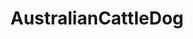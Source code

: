 ---
title: AustralianCattleDog
crosslinks:
- livven
- u_imguralbumbot
- anti_gif_bot
- Dogtraining
- dogs
- pics
- botwatch
- 34q72ah
- dogscarryingthings
- rarepuppers
- aww
- OSHA
- dogtraining
- metric_units
- blop
- youtubefactsbot
- MassdropBot
- puppy101
- redditgetsdrawn
- autourbanbot
---